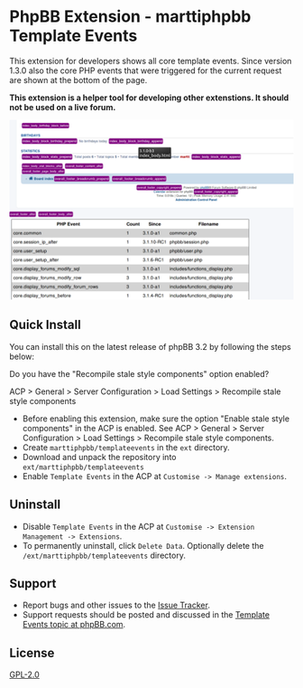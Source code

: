 # PhpBB Extension - marttiphpbb Template Events

This extension for developers shows all core template events. Since version 1.3.0 also the core PHP events that were triggered for the current request are shown at the bottom of the page. 

**This extension is a helper tool for developing other extenstions. It should not be used on a live forum.**

![Screenshot](/doc/screenshot.png)

## Quick Install

You can install this on the latest release of phpBB 3.2 by following the steps below:

Do you have the "Recompile stale style components" option enabled?

ACP > General > Server Configuration > Load Settings > Recompile stale style components


* Before enabling this extension, make sure the option "Enable stale style components" in the ACP is enabled. See ACP > General > Server Configuration > Load Settings > Recompile stale style components.
* Create `marttiphpbb/templateevents` in the `ext` directory.
* Download and unpack the repository into `ext/marttiphpbb/templateevents`
* Enable `Template Events` in the ACP at `Customise -> Manage extensions`.

## Uninstall

* Disable `Template Events` in the ACP at `Customise -> Extension Management -> Extensions`.
* To permanently uninstall, click `Delete Data`. Optionally delete the `/ext/marttiphpbb/templateevents` directory.

## Support

* Report bugs and other issues to the [Issue Tracker](https://github.com/marttiphpbb/templateevents/issues).
* Support requests should be posted and discussed in the [Template Events topic at phpBB.com](https://www.phpbb.com/community/viewtopic.php?f=456&t=2283446).

## License

[GPL-2.0](license.txt)

